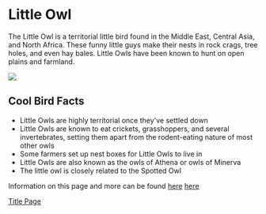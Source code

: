 # Little Owl

The Little Owl is a territorial little bird found in the Middle East, Central Asia, and North Africa. These funny little guys make their nests in rock crags, tree holes, and even hay bales. Little Owls have been known to hunt on open plains and farmland.

<img src="https://cdn.prod.website-files.com/665f17d0fb4bfc1e811460d3/665f17d0fb4bfc1e81146716_cover.jpg">

## Cool Bird Facts
- Little Owls are highly territorial once they've settled down
- Little Owls are known to eat crickets, grasshoppers, and several invertebrates, setting them apart from the rodent-eating nature of most other owls
- Some farmers set up nest boxes for Little Owls to live in
- Little Owls are also known as the owls of Athena or owls of Minerva
- The little owl is closely related to the Spotted Owl

Information on this page and more can be found [here](https://www.barnowltrust.org.uk/barn-owl-facts/uk-owl-species/little-owl-facts/)
[here](https://en.wikipedia.org/wiki/Little_owl)

[Title Page](Erin's-Owl-Emporium.md)
